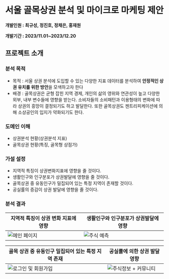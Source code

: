 # 서울 골목상권 분석 및 마이크로 마케팅 제안
**개발인원 : 최규성, 정진호, 정채은, 홍재원**


**개발기간 : 2023/11.01~2023/12.20**

## 프로젝트 소개
### 분석 목적
  - 목적 : 서울 상권 분석에 도입할 수 있는 다양한 지표 데이터를 분석하여 **안정적인 상권 유치를 위한 방안**을 모색하고자 한다
  - 배경 : 골목상권은 균형 잡힌 지역 경제, 개인의 삶의 영위와 연관성이 높고 다양한 외부, 내부 변수들에 영향을 받는다. 소비자들의 소비패턴과 이용형태의 변화에 따라 상권의 흥망이 결정되기도 하고 발달한다. 또한 골목상권도 젠트리피케이션에 의해 소상공인의 입지가 약화되기도 한다.
  
### 도메인 이해
  -  상권분석 현황(상권분석 지표)
  -  골목상권 현황(특징, 골목형 상점가)
    
### 가설 설정
- 지역적 특징이 상권변화지표에 영향을 줄 것이다.
- 생활인구와 인구분포가 상권발달에 영향을 줄 것이다.
- 골목상권 중 유동인구가 밀집되어 있는 특정 지역이 존재할 것이다.
- 공실률의 증감이 상권 발달에 영향을 줄 것이다.

### 분석 결과
     
| 지역적 특징이 상권 변화 지표에 영향 | 생활인구와 인구분포가 상권발달에 영향 |
| --- | --- |
| ![메인 페이지](https://github.com/Choi9912/BDA_Competition/assets/76863081/9be17e02-b15b-4c23-9406-db8fa9c81d91) | ![주식 예측](https://github.com/Choi9912/BDA_Competition/assets/76863081/59317ac8-1071-4dfa-9c87-342851e44c7d) |

| 골목 상권 중 유동인구 밀집되어 있는 특정 지역 존재 | 공실률에 의한 상권 발달 영향 |
| --- | --- |
| ![로그인 및 회원가입](https://github.com/Choi9912/BDA_Competition/assets/76863081/e6318631-d067-4710-8a66-cd696c907ecc) | ![주식정보 + 커뮤니티](https://github.com/Choi9912/BDA_Competition/assets/76863081/7fdc815c-dcba-467f-abc6-ac4eeb0ffa57) |




